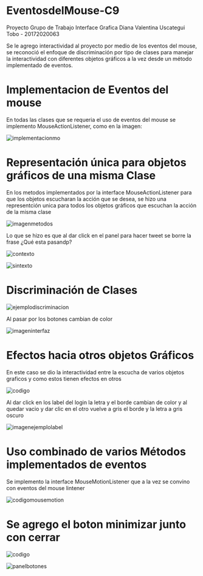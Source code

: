 # EventosdelMouse-C9

Proyecto Grupo de Trabajo Interface Grafica 
Diana Valentina Uscategui Tobo - 20172020063

Se le agrego interactividad al proyecto por medio de los eventos del mouse, se reconoció el enfoque de discriminación por tipo de clases para manejar la interactividad con diferentes objetos gráficos a la vez desde un método implementado de eventos.

# Implementacion de Eventos del mouse 

En todas las clases que se requeria el uso de eventos del mouse se implemento MouseActionListener, como en la imagen:

![implementacionmo](https://github.com/valentinatobo/EventosdelMouse-C9/blob/master/Proy_Twitter/imagenes/implemo.PNG)


# Representación única para objetos gráficos de una misma Clase

En los metodos implementados por la interface MouseActionListener para que los objetos escucharan la acción que se desea, se hizo una representción unica para todos los objetos gráficos que escuchan la acción de la misma clase

![imagenmetodos](https://github.com/valentinatobo/EventosdelMouse-C9/blob/master/Proy_Twitter/imagenes/implementacionmouse.PNG)

Lo que se hizo es que al dar click en el panel para hacer tweet se borre la frase ¿Qué esta pasandp? 

![contexto](https://github.com/valentinatobo/EventosdelMouse-C9/blob/master/Proy_Twitter/imagenes/contexto.PNG)

![sintexto](https://github.com/valentinatobo/EventosdelMouse-C9/blob/master/Proy_Twitter/imagenes/sintexto.PNG)

# Discriminación de Clases

![ejemplodiscriminacion](https://github.com/valentinatobo/EventosdelMouse-C9/blob/master/Proy_Twitter/imagenes/objetoscombinados.PNG)

Al pasar por los botones cambian de color 

![imageninterfaz](https://github.com/valentinatobo/EventosdelMouse-C9/blob/master/Proy_Twitter/imagenes/cambiocolor.PNG)

# Efectos hacia otros objetos Gráficos

En este caso se dio la interactividad entre la escucha de varios objetos graficos y como estos tienen efectos en otros

![codigo](https://github.com/valentinatobo/EventosdelMouse-C9/blob/master/Proy_Twitter/imagenes/objetoscombinados.PNG)

Al dar click en los label del login la letra y el borde cambian de color y al quedar vacio y dar clic en el otro vuelve a gris el borde y la letra a gris oscuro 

![imagenejemplolabel](https://github.com/valentinatobo/EventosdelMouse-C9/blob/master/Proy_Twitter/imagenes/inicio.PNG)

# Uso combinado de varios Métodos implementados de eventos

Se implemento la interface MouseMotionListener que a la vez se convino con eventos del mouse lintener 

![codigomousemotion](https://github.com/valentinatobo/EventosdelMouse-C9/blob/master/Proy_Twitter/imagenes/minimizar.PNG)

# Se agrego el boton minimizar junto con cerrar 

![codigo](https://github.com/valentinatobo/EventosdelMouse-C9/blob/master/Proy_Twitter/imagenes/solobotones.PNG)

![panelbotones](https://github.com/valentinatobo/EventosdelMouse-C9/blob/master/Proy_Twitter/imagenes/barra.PNG)